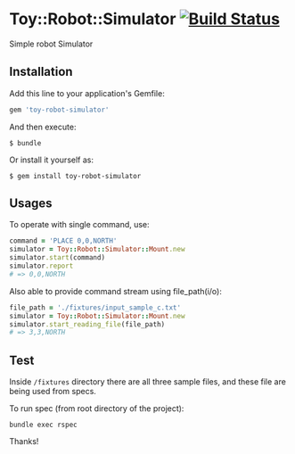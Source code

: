 # Toy::Robot::Simulator [![Build Status](https://travis-ci.org/mur-wtag/toy-robot-simulator.svg?branch=master)](https://travis-ci.org/mur-wtag/toy-robot-simulator)
Simple robot Simulator

## Installation

Add this line to your application's Gemfile:

```ruby
gem 'toy-robot-simulator'
```

And then execute:

    $ bundle

Or install it yourself as:

    $ gem install toy-robot-simulator

## Usages

To operate with single command, use:

```ruby
command = 'PLACE 0,0,NORTH'
simulator = Toy::Robot::Simulator::Mount.new
simulator.start(command)
simulator.report
# => 0,0,NORTH
```

Also able to provide command stream using file_path(i/o):
```ruby
file_path = './fixtures/input_sample_c.txt'
simulator = Toy::Robot::Simulator::Mount.new
simulator.start_reading_file(file_path)
# => 3,3,NORTH
```

## Test
Inside `/fixtures` directory there are all three sample files, and these file are being used from specs.

To run spec (from root directory of the project):
```shell
bundle exec rspec
```

Thanks!
